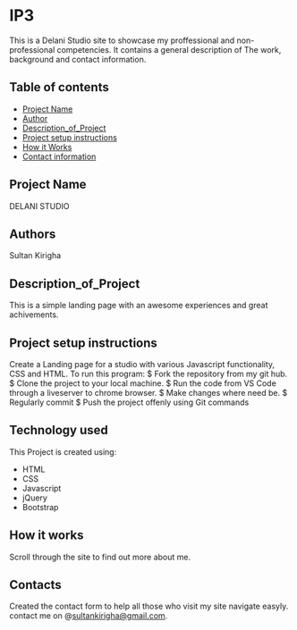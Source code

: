# IP3

This is a Delani Studio site to showcase my proffessional and non-professional competencies.
It contains a general description of The work, background and contact information.

## Table of contents

* [Project Name]()
* [Author]()
* [Description_of_Project]()
* [Project setup instructions](#technologies)
* [How it Works](#instructions)
* [Contact information](#contacts)

## Project Name

 DELANI STUDIO


## Authors
 Sultan Kirigha


## Description_of_Project
This is a simple landing page with an awesome experiences and great achivements.


## Project setup instructions

Create a Landing page for a studio with various Javascript functionality, CSS and HTML.
To run this program:
$ Fork the repository from my git hub.
$ Clone the project to your local machine.
$ Run the code from VS Code through a liveserver to chrome browser.
$ Make changes where need be.
$ Regularly commit
$ Push the project offenly using Git commands

## Technology used

This Project is created using:
* HTML
* CSS
* Javascript
* jQuery
* Bootstrap

## How it works
Scroll through the site to find out more about me.

## Contacts
Created the contact form to help all those who visit my site navigate easyly.
contact me on @sultankirigha@gmail.com.